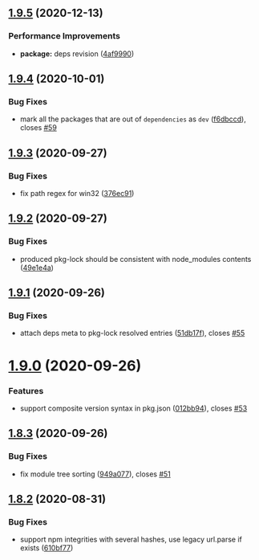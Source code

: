 ## [1.9.5](https://github.com/imsnif/synp/compare/v1.9.4...v1.9.5) (2020-12-13)


### Performance Improvements

* **package:** deps revision ([4af9990](https://github.com/imsnif/synp/commit/4af9990063377b5cc2d32b9d6931ac6b1405408c))

## [1.9.4](https://github.com/imsnif/synp/compare/v1.9.3...v1.9.4) (2020-10-01)


### Bug Fixes

* mark all the packages that are out of `dependencies` as `dev` ([f6dbccd](https://github.com/imsnif/synp/commit/f6dbccd45ed904a05df4aac2b072359e688734ef)), closes [#59](https://github.com/imsnif/synp/issues/59)

## [1.9.3](https://github.com/imsnif/synp/compare/v1.9.2...v1.9.3) (2020-09-27)


### Bug Fixes

* fix path regex for win32 ([376ec91](https://github.com/imsnif/synp/commit/376ec9131dd7b66ccca11b709faf36804b6ac906))

## [1.9.2](https://github.com/imsnif/synp/compare/v1.9.1...v1.9.2) (2020-09-27)


### Bug Fixes

* produced pkg-lock should be consistent with node_modules contents ([49e1e4a](https://github.com/imsnif/synp/commit/49e1e4a7d2584a85ab88ccac318c1c1ae94ebbdf))

## [1.9.1](https://github.com/imsnif/synp/compare/v1.9.0...v1.9.1) (2020-09-26)


### Bug Fixes

* attach deps meta to pkg-lock resolved entries ([51db17f](https://github.com/imsnif/synp/commit/51db17f4ed03b4eadc21337617572d6a648a3b22)), closes [#55](https://github.com/imsnif/synp/issues/55)

# [1.9.0](https://github.com/imsnif/synp/compare/v1.8.3...v1.9.0) (2020-09-26)


### Features

* support composite version syntax in pkg.json ([012bb94](https://github.com/imsnif/synp/commit/012bb946fa4e8df127112c670a6328daae8602d5)), closes [#53](https://github.com/imsnif/synp/issues/53)

## [1.8.3](https://github.com/imsnif/synp/compare/v1.8.2...v1.8.3) (2020-09-26)


### Bug Fixes

* fix module tree sorting ([949a077](https://github.com/imsnif/synp/commit/949a077830001e2b321593c9cd83a46de6f31df6)), closes [#51](https://github.com/imsnif/synp/issues/51)

## [1.8.2](https://github.com/imsnif/synp/compare/v1.8.1...v1.8.2) (2020-08-31)


### Bug Fixes

* support npm integrities with several hashes, use legacy url.parse if exists ([610bf77](https://github.com/imsnif/synp/commit/610bf77cea08ef5d89476caf287e48effa9db011))
